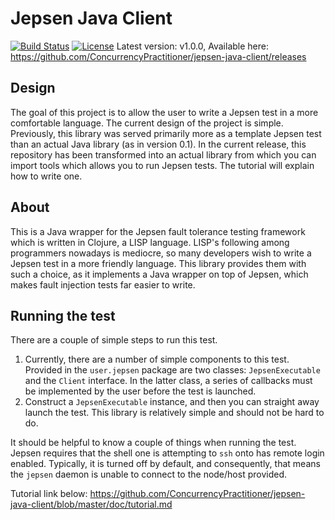 # Jepsen Java Client

[![Build Status](https://travis-ci.com/ConcurrencyPractitioner/jepsen-java-client.svg?branch=master)](https://travis-ci.com/ConcurrencyPractitioner/jepsen-java-client)
[![License](https://img.shields.io/badge/License-EPL%202.0-blue.svg)](https://opensource.org/licenses/EPL-2.0)
Latest version: v1.0.0, Available here:
https://github.com/ConcurrencyPractitioner/jepsen-java-client/releases

## Design

The goal of this project is to allow the user to write a Jepsen test in a more comfortable language. The current design of the project is simple. Previously, this library was served primarily more as a template Jepsen test than an actual Java library (as in version 0.1). In the current release, this repository has been transformed into an actual library from which you can import tools which allows you to run Jepsen tests. The tutorial will explain how to write one.

## About

This is a Java wrapper for the Jepsen fault tolerance testing framework which is written in Clojure, a LISP language. LISP's following among programmers nowadays is mediocre, so many developers wish to write a Jepsen test in a more friendly language. This library provides them with such a choice, as it implements a Java wrapper on top of Jepsen, which makes fault injection tests far easier to write.

## Running the test

There are a couple of simple steps to run this test.
  1. Currently, there are a number of simple components to this test. Provided in the ```user.jepsen``` package are two
     classes: ```JepsenExecutable``` and the ```Client``` interface. In the latter class, a series of callbacks must be
     implemented by the user before the test is launched.
  2. Construct a ```JepsenExecutable``` instance, and then you can straight away launch the test. This library is relatively
     simple and should not be hard to do.

It should be helpful to know a couple of things when running the test. Jepsen requires that the shell one is attempting to ```ssh``` onto has remote login enabled. Typically, it is turned off by default, and consequently, that means the ```jepsen``` daemon is unable to connect to the node/host provided. 

Tutorial link below:
https://github.com/ConcurrencyPractitioner/jepsen-java-client/blob/master/doc/tutorial.md
